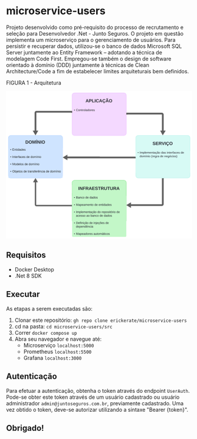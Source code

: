 # microservice-users
Projeto desenvolvido como pré-requisito do processo de recrutamento e seleção para Desenvolvedor .Net - Junto Seguros. O projeto em questão implementa um microserviço para o gerenciamento de usuários. Para persistir e recuperar dados, utilizou-se o banco de dados Microsoft SQL Server juntamente ao Entity Framework – adotando a técnica de modelagem Code First. Empregou-se também o design de software orientado à domínio (DDD) juntamente à técnicas de Clean Architecture/Code a fim de estabelecer limites arquiteturais bem definidos. 

FIGURA 1 - Arquitetura

![Arquitetura](https://github.com/erickerate/microservice-users/blob/main/assets/Arquitetura.png)

## Requisitos
* Docker Desktop
* .Net 8 SDK

## Executar
As etapas a serem executadas são:
1. Clonar este repositório: `gh repo clone erickerate/microservice-users`
2. cd na pasta: `cd microservice-users/src`
3. Correr `docker compose up`
4. Abra seu navegador e navegue até:
   - Microserviço `localhost:5000`
   - Prometheus `localhost:5500`
   - Grafana `localhost:3000`

## Autenticação
Para efetuar a autenticação, obtenha o token através do endpoint `UserAuth`. Pode-se obter este token através de um usuário cadastrado ou usuário administrador `admin@juntoseguros.com.br`, previamente cadastrado. Uma vez obtido o token, deve-se autorizar utilizando a sintaxe "Bearer {token}".

## Obrigado!
